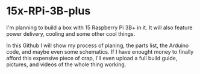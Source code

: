 # 15x-RPi-3B-plus
I'm planning to build a box with 15 Raspberry Pi 3B+ in it. It will also feature power delivery, cooling and some other cool things.

In this Github I will show my process of planing, the parts list, the Arduino code, and maybe even some schematics.
If I have enought money to finally afford this expensive piece of crap, I'll even upload a full build guide, pictures, and videos of the whole thing working.
